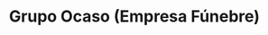 ---
title: "Grupo Ocaso (Empresa Fúnebre)"
url: /maldonado/grupo-ocaso-empresa-funebre/
shop: Bestattungen
---